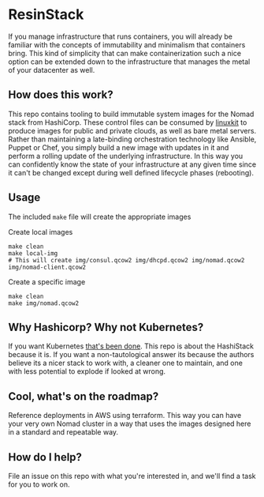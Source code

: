 # ResinStack

If you manage infrastructure that runs containers, you will already be
familiar with the concepts of immutability and minimalism that
containers bring.  This kind of simplicity that can make
containerization such a nice option can be extended down to the
infrastructure that manages the metal of your datacenter as well.

## How does this work?

This repo contains tooling to build immutable system images for the
Nomad stack from HashiCorp.  These control files can be consumed by
[linuxkit](https://github.com/linuxkit/linuxkit) to produce images for
public and private clouds, as well as bare metal servers.  Rather than
maintaining a late-binding orchestration technology like Ansible,
Puppet or Chef, you simply build a new image with updates in it and
perform a rolling update of the underlying infrastructure.  In this
way you can confidently know the state of your infrastructure at any
given time since it can't be changed except during well defined
lifecycle phases (rebooting).

## Usage

The included `make` file will create the appropriate images

Create local images
```
make clean
make local-img
# This will create img/consul.qcow2 img/dhcpd.qcow2 img/nomad.qcow2 img/nomad-client.qcow2
```

Create a specific image
```
make clean
make img/nomad.qcow2
```

## Why Hashicorp?  Why not Kubernetes?

If you want Kubernetes [that's been
done](https://github.com/linuxkit/kubernetes).  This repo is about the
HashiStack because it is.  If you want a non-tautological answer its
because the authors believe its a nicer stack to work with, a cleaner
one to maintain, and one with less potential to explode if looked at
wrong.

## Cool, what's on the roadmap?

Reference deployments in AWS using terraform.  This way you can have
your very own Nomad cluster in a way that uses the images designed
here in a standard and repeatable way.

## How do I help?

File an issue on this repo with what you're interested in, and we'll
find a task for you to work on.
